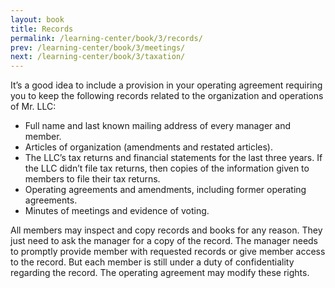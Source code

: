 ```yaml
---
layout: book
title: Records
permalink: /learning-center/book/3/records/
prev: /learning-center/book/3/meetings/
next: /learning-center/book/3/taxation/
---
```


It’s a good idea to include a pro­vi­sion in your oper­at­ing agree­ment requir­ing you to keep the fol­low­ing records related to the orga­ni­za­tion and oper­a­tions of Mr. LLC:

<ul><li>Full name and last known mail­ing address of every man­ager and member.</li>
<li>Arti­cles of orga­ni­za­tion (amend­ments and restated articles).</li>
<li>The LLC’s tax returns and finan­cial state­ments for the last three years. If the LLC didn’t file tax returns, then copies of the infor­ma­tion given to mem­bers to file their tax returns.</li>
<li>Oper­at­ing agree­ments and amend­ments, includ­ing for­mer oper­at­ing agreements.</li>
<li>Min­utes of meet­ings and evi­dence of voting.</li></ul>

All mem­bers may inspect and copy records and books for any rea­son. They just need to ask the man­ager for a copy of the record. The man­ager needs to promptly pro­vide mem­ber with requested records or give mem­ber access to the record. But each mem­ber is still under a duty of con­fi­den­tial­ity regard­ing the record. The oper­at­ing agree­ment may mod­ify these rights.